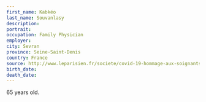 ```yaml
---
first_name: Kabkéo
last_name: Souvanlasy
description: 
portrait: 
occupation: Family Physician
employer: 
city: Sevran
province: Seine-Saint-Denis
country: France
source: http://www.leparisien.fr/societe/covid-19-hommage-aux-soignants-morts-sur-le-front-de-l-epidemie-23-04-2020-8304714.php
birth_date: 
death_date: 
---
```


65 years old.